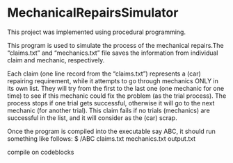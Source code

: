 # MechanicalRepairsSimulator

This project was implemented using procedural programming.

This program is used to simulate the process of the mechanical repairs.The “claims.txt” and “mechanics.txt” file saves the information from individual claim and mechanic, respectively.

Each claim (one line record from the “claims.txt”) represents a (car) repairing requirement, while it
attempts to go through mechanics ONLY in its own list. They will try from the first to the last one (one
mechanic for one time) to see if this mechanic could fix the problem (as the trial process). The process
stops if one trial gets successful, otherwise it will go to the next mechanic (for another trial). This claim
fails if no trials (mechanics) are successful in the list, and it will consider as the (car) scrap.


Once the program is compiled into the executable say ABC, it should run something like follows:
$ /ABC claims.txt mechanics.txt output.txt

compile on codeblocks
